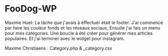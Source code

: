 # FooDog-WP

Maxime Huet: La tâche que j'avais à éffectuer était le footer.
             J'ai commencé par faire les couleur fonds et les réseaux sociaux,
             Ensuite j'ai fais un menu pour mes catégories.
             Une boucle à été créer pour générer mes articles populaires.
             Et j'ai terminer avec le widget pour instagram. 
             
Maxime Christiaens : Category.php & _category.css

